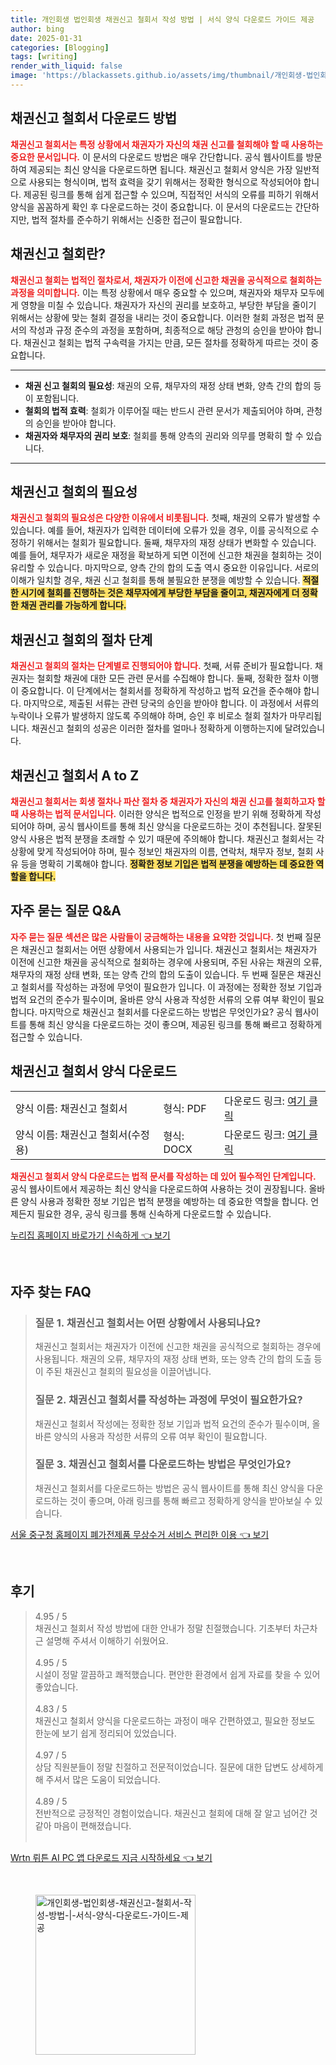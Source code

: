 ```yaml
---
title: 개인회생 법인회생 채권신고 철회서 작성 방법 | 서식 양식 다운로드 가이드 제공
author: bing
date: 2025-01-31
categories: [Blogging]
tags: [writing]
render_with_liquid: false
image: 'https://blackassets.github.io/assets/img/thumbnail/개인회생-법인회생-채권신고-철회서-작성-방법-|-서식-양식-다운로드-가이드-제공.webp'
---
```



<h2 id='채권신고_철회서_다운로드'>채권신고 철회서 다운로드 방법</h2>

<p><b><span style="color: #ee2323;">채권신고 철회서는 특정 상황에서 채권자가 자신의 채권 신고를 철회해야 할 때 사용하는 중요한 문서입니다.</span></b> 이 문서의 다운로드 방법은 매우 간단합니다. 공식 웹사이트를 방문하여 제공되는 최신 양식을 다운로드하면 됩니다. 채권신고 철회서 양식은 가장 일반적으로 사용되는 형식이며, 법적 효력을 갖기 위해서는 정확한 형식으로 작성되어야 합니다. 제공된 링크를 통해 쉽게 접근할 수 있으며, 직접적인 서식의 오류를 피하기 위해서 양식을 꼼꼼하게 확인 후 다운로드하는 것이 중요합니다. 이 문서의 다운로드는 간단하지만, 법적 절차를 준수하기 위해서는 신중한 접근이 필요합니다.</p>

<h2 id='채권신고_철회_정의'>채권신고 철회란?</h2>

<p><b><span style="color: #ee2323;">채권신고 철회는 법적인 절차로서, 채권자가 이전에 신고한 채권을 공식적으로 철회하는 과정을 의미합니다.</span></b> 이는 특정 상황에서 매우 중요할 수 있으며, 채권자와 채무자 모두에게 영향을 미칠 수 있습니다. 채권자가 자신의 권리를 보호하고, 부당한 부담을 줄이기 위해서는 상황에 맞는 철회 결정을 내리는 것이 중요합니다. 이러한 철회 과정은 법적 문서의 작성과 규정 준수의 과정을 포함하며, 최종적으로 해당 관청의 승인을 받아야 합니다. 채권신고 철회는 법적 구속력을 가지는 만큼, 모든 절차를 정확하게 따르는 것이 중요합니다.</p>

<hr />

<ul>
    <li><b>채권 신고 철회의 필요성</b>: 채권의 오류, 채무자의 재정 상태 변화, 양측 간의 합의 등이 포함됩니다.</li>
    <li><b>철회의 법적 효력</b>: 철회가 이루어질 때는 반드시 관련 문서가 제출되어야 하며, 관청의 승인을 받아야 합니다.</li>
    <li><b>채권자와 채무자의 권리 보호</b>: 철회를 통해 양측의 권리와 의무를 명확히 할 수 있습니다.</li>
</ul>

<hr />

<h2 id='채권신고_철회의_필요성'>채권신고 철회의 필요성</h2>

<p><b><span style="color: #ee2323;">채권신고 철회의 필요성은 다양한 이유에서 비롯됩니다.</span></b> 첫째, 채권의 오류가 발생할 수 있습니다. 예를 들어, 채권자가 입력한 데이터에 오류가 있을 경우, 이를 공식적으로 수정하기 위해서는 철회가 필요합니다. 둘째, 채무자의 재정 상태가 변화할 수 있습니다. 예를 들어, 채무자가 새로운 재정을 확보하게 되면 이전에 신고한 채권을 철회하는 것이 유리할 수 있습니다. 마지막으로, 양측 간의 합의 도출 역시 중요한 이유입니다. 서로의 이해가 일치할 경우, 채권 신고 철회를 통해 불필요한 분쟁을 예방할 수 있습니다. <b><span style="background-color: #ffe066;">적절한 시기에 철회를 진행하는 것은 채무자에게 부당한 부담을 줄이고, 채권자에게 더 정확한 채권 관리를 가능하게 합니다.</span></b></p>

<h2 id='채권신고_철회_절차_단계'>채권신고 철회의 절차 단계</h2>

<p><b><span style="color: #ee2323;">채권신고 철회의 절차는 단계별로 진행되어야 합니다.</span></b> 첫째, 서류 준비가 필요합니다. 채권자는 철회할 채권에 대한 모든 관련 문서를 수집해야 합니다. 둘째, 정확한 절차 이행이 중요합니다. 이 단계에서는 철회서를 정확하게 작성하고 법적 요건을 준수해야 합니다. 마지막으로, 제출된 서류는 관련 당국의 승인을 받아야 합니다. 이 과정에서 서류의 누락이나 오류가 발생하지 않도록 주의해야 하며, 승인 후 비로소 철회 절차가 마무리됩니다. 채권신고 철회의 성공은 이러한 절차를 얼마나 정확하게 이행하는지에 달려있습니다.</p>

<h2 id='채권신고_철회서_A_to_Z'>채권신고 철회서 A to Z</h2>

<p><b><span style="color: #ee2323;">채권신고 철회서는 회생 절차나 파산 절차 중 채권자가 자신의 채권 신고를 철회하고자 할 때 사용하는 법적 문서입니다.</span></b> 이러한 양식은 법적으로 인정을 받기 위해 정확하게 작성되어야 하며, 공식 웹사이트를 통해 최신 양식을 다운로드하는 것이 추천됩니다. 잘못된 양식 사용은 법적 분쟁을 초래할 수 있기 때문에 주의해야 합니다. 채권신고 철회서는 각 상황에 맞게 작성되어야 하며, 필수 정보인 채권자의 이름, 연락처, 채무자 정보, 철회 사유 등을 명확히 기록해야 합니다. <b><span style="background-color: #ffe066;">정확한 정보 기입은 법적 분쟁을 예방하는 데 중요한 역할을 합니다.</span></b></p>

<h2 id='자주_묻는_질문'>자주 묻는 질문 Q&A</h2>

<p><b><span style="color: #ee2323;">자주 묻는 질문 섹션은 많은 사람들이 궁금해하는 내용을 요약한 것입니다.</span></b> 첫 번째 질문은 채권신고 철회서는 어떤 상황에서 사용되는가 입니다. 채권신고 철회서는 채권자가 이전에 신고한 채권을 공식적으로 철회하는 경우에 사용되며, 주된 사유는 채권의 오류, 채무자의 재정 상태 변화, 또는 양측 간의 합의 도출이 있습니다. 두 번째 질문은 채권신고 철회서를 작성하는 과정에 무엇이 필요한가 입니다. 이 과정에는 정확한 정보 기입과 법적 요건의 준수가 필수이며, 올바른 양식 사용과 작성한 서류의 오류 여부 확인이 필요합니다. 마지막으로 채권신고 철회서를 다운로드하는 방법은 무엇인가요? 공식 웹사이트를 통해 최신 양식을 다운로드하는 것이 좋으며, 제공된 링크를 통해 빠르고 정확하게 접근할 수 있습니다.</p>

<h2 id='채권신고_철회서_양식_다운로드'>채권신고 철회서 양식 다운로드</h2>

<table>
    <tr>
        <td>양식 이름: 채권신고 철회서</td>
        <td>형식: PDF</td>
        <td>다운로드 링크: <a href="https://example.com/download" target="_blank">여기 클릭</a></td>
    </tr>
    <tr>
        <td>양식 이름: 채권신고 철회서(수정용)</td>
        <td>형식: DOCX</td>
        <td>다운로드 링크: <a href="https://example.com/download" target="_blank">여기 클릭</a></td>
    </tr>
</table>

<p><b><span style="color: #ee2323;">채권신고 철회서 양식 다운로드는 법적 문서를 작성하는 데 있어 필수적인 단계입니다.</span></b> 공식 웹사이트에서 제공하는 최신 양식을 다운로드하여 사용하는 것이 권장됩니다. 올바른 양식 사용과 정확한 정보 기입은 법적 분쟁을 예방하는 데 중요한 역할을 합니다. 언제든지 필요한 경우, 공식 링크를 통해 신속하게 다운로드할 수 있습니다.</p>


<p><a class="click-button" title="누리집 홈페이지 바로가기 신속하게" href="https://blackassets.github.io/posts/%EB%88%84%EB%A6%AC%EC%A7%91-%ED%99%88%ED%8E%98%EC%9D%B4%EC%A7%80-%EB%B0%94%EB%A1%9C%EA%B0%80%EA%B8%B0-%EC%8B%A0%EC%86%8D%ED%95%98%EA%B2%8C/" rel="dofollow">누리집 홈페이지 바로가기 신속하게 👈 보기</a></p><br>
<h2 id='자주_찾는_FAQ'>자주 찾는 FAQ</h2>
<div itemscope="" itemtype="https://schema.org/FAQPage"> 
<blockquote> 
<div itemscope="" itemprop="mainEntity" itemtype="https://schema.org/Question"> 
<h3 itemprop="name">질문 1. 채권신고 철회서는 어떤 상황에서 사용되나요?</h3> 
<div itemscope="" itemprop="acceptedAnswer" itemtype="https://schema.org/Answer"> 
<span itemprop="text"> 
<p>채권신고 철회서는 채권자가 이전에 신고한 채권을 공식적으로 철회하는 경우에 사용됩니다. 채권의 오류, 채무자의 재정 상태 변화, 또는 양측 간의 합의 도출 등이 주된 채권신고 철회의 필요성을 이끌어냅니다.</p> 
</span> 
</div> 
</div> 

<div itemscope="" itemprop="mainEntity" itemtype="https://schema.org/Question"> 
<h3 itemprop="name">질문 2. 채권신고 철회서를 작성하는 과정에 무엇이 필요한가요?</h3> 
<div itemscope="" itemprop="acceptedAnswer" itemtype="https://schema.org/Answer"> 
<span itemprop="text"> 
<p>채권신고 철회서 작성에는 정확한 정보 기입과 법적 요건의 준수가 필수이며, 올바른 양식의 사용과 작성한 서류의 오류 여부 확인이 필요합니다.</p> 
</span> 
</div> 
</div> 

<div itemscope="" itemprop="mainEntity" itemtype="https://schema.org/Question"> 
<h3 itemprop="name">질문 3. 채권신고 철회서를 다운로드하는 방법은 무엇인가요?</h3> 
<div itemscope="" itemprop="acceptedAnswer" itemtype="https://schema.org/Answer"> 
<span itemprop="text"> 
<p>채권신고 철회서를 다운로드하는 방법은 공식 웹사이트를 통해 최신 양식을 다운로드하는 것이 좋으며, 아래 링크를 통해 빠르고 정확하게 양식을 받아보실 수 있습니다.</p> 
</span> 
</div> 
</div> 
</blockquote> 
</div>
<p><a class="click-button" title="서울 중구청 홈페이지 폐가전제품 무상수거 서비스 편리한 이용" href="https://blackassets.github.io/posts/%EC%84%9C%EC%9A%B8-%EC%A4%91%EA%B5%AC%EC%B2%AD-%ED%99%88%ED%8E%98%EC%9D%B4%EC%A7%80-%ED%8F%90%EA%B0%80%EC%A0%84%EC%A0%9C%ED%92%88-%EB%AC%B4%EC%83%81%EC%88%98%EA%B1%B0-%EC%84%9C%EB%B9%84%EC%8A%A4-%ED%8E%B8%EB%A6%AC%ED%95%9C-%EC%9D%B4%EC%9A%A9/" rel="dofollow">서울 중구청 홈페이지 폐가전제품 무상수거 서비스 편리한 이용 👈 보기</a></p><br>
<h2 id='후기'>후기</h2>
<div itemscope itemtype="https://schema.org/Product">
  <blockquote>
  <div itemprop="review" itemscope itemtype="https://schema.org/Review">
      <div itemprop="reviewRating" itemscope itemtype="https://schema.org/Rating"> <span itemprop="ratingValue">4.95</span> / <span itemprop="bestRating">5</span> </div>
      <span itemprop="reviewBody">채권신고 철회서 작성 방법에 대한 안내가 정말 친절했습니다. 기초부터 차근차근 설명해 주셔서 이해하기 쉬웠어요.</span>
  </div>
  <br>
  <div itemprop="review" itemscope itemtype="https://schema.org/Review">
      <div itemprop="reviewRating" itemscope itemtype="https://schema.org/Rating"> <span itemprop="ratingValue">4.95</span> / <span itemprop="bestRating">5</span> </div>
      <span itemprop="reviewBody">시설이 정말 깔끔하고 쾌적했습니다. 편안한 환경에서 쉽게 자료를 찾을 수 있어 좋았습니다.</span>
  </div>
  <br>
  <div itemprop="review" itemscope itemtype="https://schema.org/Review">
      <div itemprop="reviewRating" itemscope itemtype="https://schema.org/Rating"> <span itemprop="ratingValue">4.83</span> / <span itemprop="bestRating">5</span> </div>
      <span itemprop="reviewBody">채권신고 철회서 양식을 다운로드하는 과정이 매우 간편하였고, 필요한 정보도 한눈에 보기 쉽게 정리되어 있었습니다.</span>
  </div>
  <br>
  <div itemprop="review" itemscope itemtype="https://schema.org/Review">
      <div itemprop="reviewRating" itemscope itemtype="https://schema.org/Rating"> <span itemprop="ratingValue">4.97</span> / <span itemprop="bestRating">5</span> </div>
      <span itemprop="reviewBody">상담 직원분들이 정말 친절하고 전문적이었습니다. 질문에 대한 답변도 상세하게 해 주셔서 많은 도움이 되었습니다.</span>
  </div>
  <br>
  <div itemprop="review" itemscope itemtype="https://schema.org/Review">
      <div itemprop="reviewRating" itemscope itemtype="https://schema.org/Rating"> <span itemprop="ratingValue">4.89</span> / <span itemprop="bestRating">5</span> </div>
      <span itemprop="reviewBody">전반적으로 긍정적인 경험이었습니다. 채권신고 철회에 대해 잘 알고 넘어간 것 같아 마음이 편해졌습니다.</span>
  </div>
  <br>
  </blockquote>
</div>
<p><a class="click-button" title="Wrtn 뤼튼 AI PC 앱 다운로드 지금 시작하세요" href="https://blackassets.github.io/posts/Wrtn-%EB%A4%BC%ED%8A%BC-AI-PC-%EC%95%B1-%EB%8B%A4%EC%9A%B4%EB%A1%9C%EB%93%9C-%EC%A7%80%EA%B8%88-%EC%8B%9C%EC%9E%91%ED%95%98%EC%84%B8%EC%9A%94/" rel="dofollow">Wrtn 뤼튼 AI PC 앱 다운로드 지금 시작하세요 👈 보기</a></p><br>
<figure class="image"><img src="https://blackassets.github.io/assets/img/thumbnail/개인회생-법인회생-채권신고-철회서-작성-방법-|-서식-양식-다운로드-가이드-제공.webp" alt="개인회생-법인회생-채권신고-철회서-작성-방법-|-서식-양식-다운로드-가이드-제공" width="256" height="256"></figure>